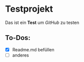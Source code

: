 # Testprojekt
Das ist ein **Test** um *GitHub* zu testen

## To-Dos:
- [x] Readme.md befüllen
- [ ] anderes

